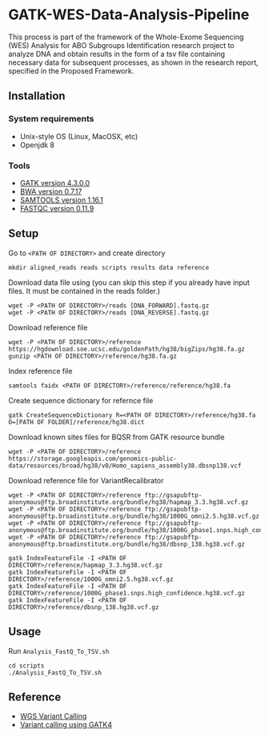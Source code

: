 # GATK-WES-Data-Analysis-Pipeline 
This process is part of the framework of the Whole-Exome Sequencing (WES) Analysis for ABO Subgroups Identification research project to analyze DNA and obtain results in the form of a tsv file containing necessary data for subsequent processes, as shown in the research report, specified in the Proposed Framework.

## Installation

### System requirements
* Unix-style OS (Linux, MacOSX, etc)
* Openjdk 8

### Tools
* [GATK version 4.3.0.0](https://gatk.broadinstitute.org/hc/en-us/articles/360036194592-Getting-started-with-GATK4)
* [BWA version 0.7.17](https://bio-bwa.sourceforge.net/)
* [SAMTOOLS version 1.16.1](http://www.htslib.org/download/)
* [FASTQC version 0.11.9](https://www.bioinformatics.babraham.ac.uk/projects/fastqc/)

## Setup

Go to `<PATH OF DIRECTORY>` and create directory
```shell
mkdir aligned_reads reads scripts results data reference
```

Download data file using 
(you can skip this step if you already have input files. It must be contained in the reads folder.)
```shell
wget -P <PATH OF DIRECTORY>/reads [DNA_FORWARD].fastq.gz
wget -P <PATH OF DIRECTORY>/reads [DNA_REVERSE].fastq.gz 
```
Download reference file
```shell
wget -P <PATH OF DIRECTORY>/reference https://hgdownload.soe.ucsc.edu/goldenPath/hg38/bigZips/hg38.fa.gz
gunzip <PATH OF DIRECTORY>/reference/hg38.fa.gz
```

Index reference file
```shell
samtools faidx <PATH OF DIRECTORY>/reference/reference/hg38.fa
```

Create sequence dictionary for refernce file
```shell
gatk CreateSequenceDictionary R=<PATH OF DIRECTORY>/reference/hg38.fa O=[PATH OF FOLDER]/reference/hg38.dict
```
Download known sites files for BQSR from GATK resource bundle
```shell
wget -P <PATH OF DIRECTORY>/reference https://storage.googleapis.com/genomics-public-data/resources/broad/hg38/v0/Homo_sapiens_assembly38.dbsnp138.vcf
```

Download reference file for VariantRecalibrator
```shell
wget -P <PATH OF DIRECTORY>/reference ftp://gsapubftp-anonymous@ftp.broadinstitute.org/bundle/hg38/hapmap_3.3.hg38.vcf.gz
wget -P <PATH OF DIRECTORY>/reference ftp://gsapubftp-anonymous@ftp.broadinstitute.org/bundle/hg38/1000G_omni2.5.hg38.vcf.gz
wget -P <PATH OF DIRECTORY>/reference ftp://gsapubftp-anonymous@ftp.broadinstitute.org/bundle/hg38/1000G_phase1.snps.high_confidence.hg38.vcf.gz
wget -P <PATH OF DIRECTORY>/reference ftp://gsapubftp-anonymous@ftp.broadinstitute.org/bundle/hg38/dbsnp_138.hg38.vcf.gz

gatk IndexFeatureFile -I <PATH OF DIRECTORY>/reference/hapmap_3.3.hg38.vcf.gz 
gatk IndexFeatureFile -I <PATH OF DIRECTORY>/reference/1000G_omni2.5.hg38.vcf.gz
gatk IndexFeatureFile -I <PATH OF DIRECTORY>/reference/1000G_phase1.snps.high_confidence.hg38.vcf.gz
gatk IndexFeatureFile -I <PATH OF DIRECTORY>/reference/dbsnp_138.hg38.vcf.gz
```


## Usage

Run `Analysis_FastQ_To_TSV.sh`
```shell
cd scripts
./Analysis_FastQ_To_TSV.sh
```
## Reference

* [WGS Variant Calling](https://www.youtube.com/watch?v=iHkiQvxyr5c)
* [Variant calling using GATK4](https://www.melbournebioinformatics.org.au/tutorials/tutorials/variant_calling_gatk1/variant_calling_gatk1/)

